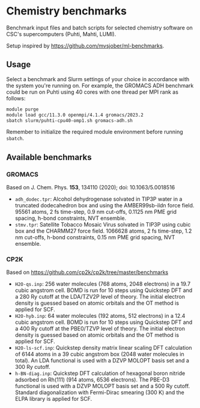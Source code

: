 # Chemistry benchmarks

Benchmark input files and batch scripts for selected chemistry
software on CSC's supercomputers (Puhti, Mahti, LUMI).

Setup inspired by <https://github.com/mvsjober/ml-benchmarks>.

## Usage

Select a benchmark and Slurm settings of your choice in accordance
with the system you're running on. For example, the GROMACS ADH
benchmark could be run on Puhti using 40 cores with one thread
per MPI rank as follows:

```bash
module purge
module load gcc/11.3.0 openmpi/4.1.4 gromacs/2023.2
sbatch slurm/puhti-cpu40-omp1.sh gromacs-adh.sh
```

Remember to initialize the required module environment before
running `sbatch`.

## Available benchmarks

### GROMACS

Based on J. Chem. Phys. **153**, 134110 (2020); doi: 10.1063/5.0018516

* `adh_dodec.tpr`: Alcohol dehydrogenase solvated in TIP3P water
  in a truncated dodecahedron box and using the AMBER99sb-ildn
  force field. 95561 atoms, 2 fs time-step, 0.9 nm cut-offs,
  0.1125 nm PME grid spacing, h-bond constraints, NVT ensemble.
* `stmv.tpr`: Satellite Tobacco Mosaic Virus solvated in TIP3P
  using cubic box and the CHARMM27 force field. 1066628 atoms,
  2 fs time-step, 1.2 nm cut-offs, h-bond constraints, 0.15 nm
  PME grid spacing, NVT ensemble.

### CP2K

Based on <https://github.com/cp2k/cp2k/tree/master/benchmarks>

* `H2O-qs.inp`: 256 water molecules (768 atoms, 2048 electrons) in
  a 19.7 cubic angstrom cell. BOMD is run for 10 steps using
  Quickstep DFT and a 280 Ry cutoff at the LDA/TZV2P level of
  theory. The initial electron density is guessed based on atomic
  orbitals and the OT method is applied for SCF.
* `H2O-hyb.inp`: 64 water molecules (192 atoms, 512 electrons) in
  a 12.4 cubic angstrom cell. BOMD is run for 10 steps using
  Quickstep DFT and a 400 Ry cutoff at the PBE0/TZVP level of
  theory. The initial electron density is guessed based on atomic
  orbitals and the OT method is applied for SCF.
* `H2O-ls-scf.inp`: Quickstep density matrix linear scaling DFT
  calculation of 6144 atoms in a 39 cubic angstrom box (2048 water
  molecules in total). An LDA functional is used with a DZVP MOLOPT
  basis set and a 300 Ry cutoff.
* `h-BN-diag.inp`: Quickstep DFT calculation of hexagonal boron
  nitride adsorbed on Rh(111) (914 atoms, 6536 electrons). The PBE-D3
  functional is used with a DZVP MOLOPT basis set and a 500 Ry cutoff.
  Standard diagonalization with Fermi-Dirac smearing (300 K) and the
  ELPA library is applied for SCF.

